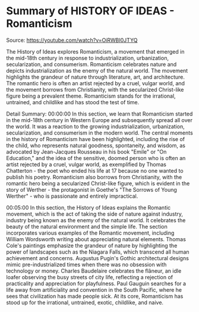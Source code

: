 # Summary of HISTORY OF IDEAS - Romanticism

Source: https://youtube.com/watch?v=OiRWBI0JTYQ

The History of Ideas explores Romanticism, a movement that emerged in the mid-18th century in response to industrialization, urbanization, secularization, and consumerism. Romanticism celebrates nature and depicts industrialization as the enemy of the natural world. The movement highlights the grandeur of nature through literature, art, and architecture. The romantic hero is often an artist rejected by a cruel, vulgar world, and the movement borrows from Christianity, with the secularized Christ-like figure being a prevalent theme. Romanticism stands for the irrational, untrained, and childlike and has stood the test of time.

Detail Summary: 
00:00:00
In this section, we learn that Romanticism started in the mid-18th century in Western Europe and subsequently spread all over the world. It was a reaction to the growing industrialization, urbanization, secularization, and consumerism in the modern world. The central moments in the history of Romanticism have been highlighted, including the rise of the child, who represents natural goodness, spontaneity, and wisdom, as advocated by Jean-Jacques Rousseau in his book "Emile" or "On Education," and the idea of the sensitive, doomed person who is often an artist rejected by a cruel, vulgar world, as exemplified by Thomas Chatterton - the poet who ended his life at 17 because no one wanted to publish his poetry. Romanticism also borrows from Christianity, with the romantic hero being a secularized Christ-like figure, which is evident in the story of Werther - the protagonist in Goethe's "The Sorrows of Young Werther" - who is passionate and entirely impractical.

00:05:00
In this section, the History of Ideas explains the Romantic movement, which is the act of taking the side of nature against industry, industry being known as the enemy of the natural world. It celebrates the beauty of the natural environment and the simple life. The section incorporates various examples of the Romantic movement, including William Wordsworth writing about appreciating natural elements. Thomas Cole's paintings emphasize the grandeur of nature by highlighting the power of landscapes such as the Niagara Falls, which transcend all human achievement and concerns. Augustus Pugin's Gothic architectural designs mimic pre-industrialized times when there was no obsession with technology or money. Charles Baudelaire celebrates the flâneur, an idle loafer observing the busy streets of city life, reflecting a rejection of practicality and appreciation for playfulness. Paul Gauguin searches for a life away from artificiality and convention in the South Pacific, where he sees that civilization has made people sick. At its core, Romanticism has stood up for the irrational, untrained, exotic, childlike, and naive.

